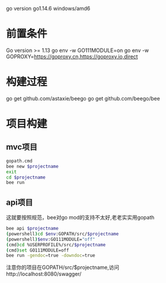go version go1.14.6 windows/amd6
# 前置条件
Go version >= 1.13
go env -w GO111MODULE=on
go env -w GOPROXY=https://goproxy.cn,https://goproxy.io,direct
# 构建过程
go get github.com/astaxie/beego
go get github.com/beego/bee
# 项目构建
## mvc项目
```bash
gopath.cmd
bee new $projectname
exit
cd $projectname
bee run
```
## api项目
这就要按照规范，bee对go mod的支持不太好,老老实实用gopath
```bash
bee api $projectname
(powershell)cd $env:GOPATH/src/$projectname
(powershell)$env:GO111MODULE="off"
(cmd)cd %USERPROFILE%/src/$projectname
(cmd)set GO111MODULE=off
bee run -gendoc=true -downdoc=true
```
注意你的项目在GOPATH/src/$projectname,访问http://localhost:8080/swagger/